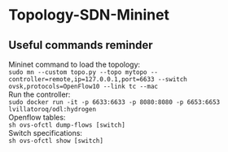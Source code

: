 # Topology-SDN-Mininet
## Useful commands reminder
Mininet command to load the topology:  
`sudo mn --custom topo.py --topo mytopo --controller=remote,ip=127.0.0.1,port=6633 --switch ovsk,protocols=OpenFlow10 --link tc --mac`  
Run the controller:  
`sudo docker run -it -p 6633:6633 -p 8080:8080 -p 6653:6653 lvillatoroq/odl:hydrogen`  
Openflow tables:  
`sh ovs-ofctl dump-flows [switch]`  
Switch specifications:  
`sh ovs-ofctl show [switch]`  
